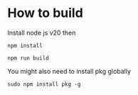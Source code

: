 # How to build
Install node js v20 then
```
npm install
```

```
npm run build
```
You might also need to install pkg globally
```
sudo npm install pkg -g
```